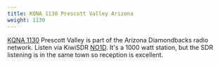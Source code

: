 ```yaml
---
title: KQNA 1130 Prescott Valley Arizona
weight: 1130
---
```

[KQNA 1130] Prescott Valley is part of the Arizona Diamondbacks
radio network. Listen via KiwiSDR [NO1D]. It's a 1000 watt station,
but the SDR listening is in the same town so reception is excellent.

[KQNA 1130]:http://www.kqna.com/
[NO1D]:http://no1dsdr.ddns.net:8073/?f=1130amz10

